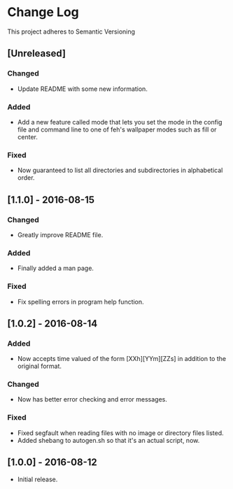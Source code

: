 # Change Log
This project adheres to Semantic Versioning

## [Unreleased]
### Changed
- Update README with some new information.

### Added
- Add a new feature called mode that lets you set the mode in the config file
and command line to one of feh's wallpaper modes such as fill or center.

### Fixed
- Now guaranteed to list all directories and subdirectories in alphabetical
order.

## [1.1.0] - 2016-08-15
### Changed
- Greatly improve README file.

### Added
- Finally added a man page.

### Fixed
- Fix spelling errors in program help function.

## [1.0.2] - 2016-08-14
### Added
- Now accepts time valued of the form \[XXh\]\[YYm\]\[ZZs\] in addition to the
  original format.

### Changed
- Now has better error checking and error messages.

### Fixed
- Fixed segfault when reading files with no image or directory files listed.
- Added shebang to autogen.sh so that it's an actual script, now.

## [1.0.0] - 2016-08-12
- Initial release.
